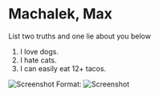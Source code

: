 # Machalek, Max
List two truths and one lie about you below

1. I love dogs.
2. I hate cats.
3. I can easily eat 12+ tacos.

 ![Screenshot](lab-0-learning-git-and-github-Wubbrd/proof/Screenshot_from_2018-01-23_21-23-20.png)
 Format: ![Screenshot](url)

